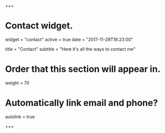 +++
# Contact widget.
widget = "contact"
active = true
date = "2017-11-28T18:23:00"

title = "Contact"
subtitle = "Here it's all the ways to contact me"

# Order that this section will appear in.
weight = 70

# Automatically link email and phone?
autolink = true

+++

